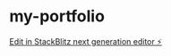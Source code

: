# my-portfolio

[Edit in StackBlitz next generation editor ⚡️](https://stackblitz.com/~/github.com/nahashon-source/my-portfolio)